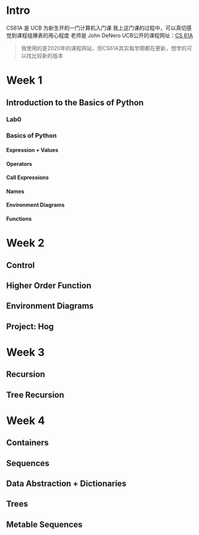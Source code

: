<!-- # CS61A

## 1. 4 Higher-order Functions

### utilities:  

```python
assert <statement>, <message>
```

#### if <statement> is false, <message> get printed

### main idea: Generalization

#### 应该熟悉：Function as input value & Return value的思想

### The Purpose Of Higher-Order Functions

### 减少重复，专注问题本身

#### Example: Generating Sounds

## 1.5 Environment Diagram

#### **utilities:**

```python
myfunc = lambda x:	2 * x + 1
```

## 1.6 Recursion

## 1.7 Tree Recursion

> involves exploring different choices

## 2 Sequences & Data Abstraction

### utilities: -->
# Intro
CS61A 是 UCB 为新生开的一门计算机入门课
我上这门课的过程中，可以真切感觉到课程组爆表的用心程度
老师是 John DeNero
UCB公开的课程网址：[CS 61A](https://inst.eecs.berkeley.edu/~cs61a/su20/#:~:text=CS%2061A%3A%20Structure%20and%20Interpretation%20of%20Computer%20Programs)
>我使用的是2020年的课程网站，但CS61A其实每学期都在更新，想学的可以找比较新的版本
# Week 1
## Introduction to the Basics of Python
### Lab0
### Basics of Python
#### Expression + Values
#### Operators
#### Call Expressions
#### Names
#### Environment Diagrams
#### Functions
# Week 2
## Control
## Higher Order Function
## Environment Diagrams
## Project: Hog
# Week 3
## Recursion
## Tree Recursion
# Week 4
## Containers
## Sequences
## Data Abstraction + Dictionaries
## Trees
## Metable Sequences